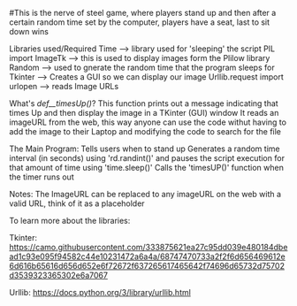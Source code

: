 #This is the nerve of steel game, where players stand up and then after a certain random time set by the computer, players have a seat, last to sit down wins

Libraries used/Required
Time --> library used for 'sleeping' the script 
PIL import ImageTk --> this is used to display images form the Plilow library
Random --> used to gnerate the random time that the program sleeps for 
Tkinter --> Creates a GUI so we can display our image
Urllib.request import urlopen --> reads Image URLs

What's _def__timesUp()_?
This function prints out a message indicating that times Up and then display the image in a TKinter (GUI) window
It reads an imageURL from the web, this way anyone can use the code withut having to add the image to their Laptop and modifying the code to search for the file

The Main Program:
Tells users when to stand up 
Generates a random time interval (in seconds) using 'rd.randint()' and pauses the script execution for that amount of time using 'time.sleep()'
Calls the 'timesUP()' function when the timer runs out

Notes:
The ImageURL can be replaced to any imageURL on the web with a valid URL, think of it as a placeholder

To learn more about the libraries:

Tkinter: https://camo.githubusercontent.com/333875621ea27c95dd039e480184dbead1c93e095f94582c44e10231472a6a4a/68747470733a2f2f6d656469612e6d616b65616d656d652e6f72672f637265617465642f74696d65732d75702d3539323365302e6a7067

Urllib: https://docs.python.org/3/library/urllib.html

